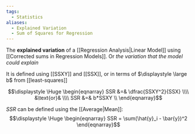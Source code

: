 ```yaml
---
tags:
  - Statistics
aliases:
  - Explained Variation
  - Sum of Squares for Regression
---
```

The **explained variation** of a [[Regression Analysis|Linear Model]] using [[Corrected sums in Regression Models]]. Or *the variation that the model could explain*

It is defined using [[SSXY]] and [[SSX]], or in terms of $\displaystyle \large b$ from [[least-squares]]

$$\displaystyle \Huge \begin{eqnarray} 
SSR &=& \dfrac{SSXY^2}{SSX} \\\\
&\text{or}& \\\\
SSR &=& b*SSXY \\
\end{eqnarray}$$

*SSR* can be defined using the [[Average|Mean]]:
$$\displaystyle \Huge \begin{eqnarray} 
SSR = \sum(\hat{y}_i - \bar{y})^2
\end{eqnarray}$$